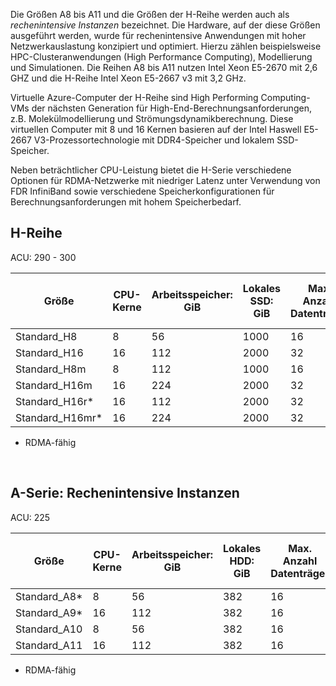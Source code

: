 <!-- A-series - compute-intensive instances, H-series -->

Die Größen A8 bis A11 und die Größen der H-Reihe werden auch als *rechenintensive Instanzen* bezeichnet. Die Hardware, auf der diese Größen ausgeführt werden, wurde für rechenintensive Anwendungen mit hoher Netzwerkauslastung konzipiert und optimiert. Hierzu zählen beispielsweise HPC-Clusteranwendungen (High Performance Computing), Modellierung und Simulationen. Die Reihen A8 bis A11 nutzen Intel Xeon E5-2670 mit 2,6 GHZ und die H-Reihe Intel Xeon E5-2667 v3 mit 3,2 GHz. 

Virtuelle Azure-Computer der H-Reihe sind High Performing Computing-VMs der nächsten Generation für High-End-Berechnungsanforderungen, z.B. Molekülmodellierung und Strömungsdynamikberechnung. Diese virtuellen Computer mit 8 und 16 Kernen basieren auf der Intel Haswell E5-2667 V3-Prozessortechnologie mit DDR4-Speicher und lokalem SSD-Speicher. 

Neben beträchtlicher CPU-Leistung bietet die H-Serie verschiedene Optionen für RDMA-Netzwerke mit niedriger Latenz unter Verwendung von FDR InfiniBand sowie verschiedene Speicherkonfigurationen für Berechnungsanforderungen mit hohem Speicherbedarf.



## <a name="h-series"></a>H-Reihe

ACU: 290 - 300

| Größe | CPU-Kerne | Arbeitsspeicher: GiB | Lokales SSD: GiB | Max. Anzahl Datenträger | Max. Datenträger-Datendurchsatz: IOPS | Maximale Anzahl NICs/Netzwerkbandbreite |
| --- | --- | --- | --- | --- | --- | --- |
| Standard_H8 |8 |56 |1000 |16 |16 x 500 |2/hoch |
| Standard_H16 |16 |112 |2000 |32 |32 x 500 |4/sehr hoch |
| Standard_H8m |8 |112 |1000 |16 |16 x 500 |2/hoch |
| Standard_H16m |16 |224 |2000 |32 |32 x 500 |4/sehr hoch |
| Standard_H16r* |16 |112 |2000 |32 |32 x 500 |4/sehr hoch |
| Standard_H16mr* |16 |224 |2000 |32 |32 x 500 |4/sehr hoch |

* RDMA-fähig

<br>



## <a name="a-series---compute-intensive-instances"></a>A-Serie: Rechenintensive Instanzen

ACU: 225

| Größe | CPU-Kerne | Arbeitsspeicher: GiB | Lokales HDD: GiB | Max. Anzahl Datenträger | Max. Datenträger-Datendurchsatz: IOPS | Maximale Anzahl NICs/Netzwerkbandbreite |
| --- | --- | --- | --- | --- | --- | --- |
| Standard_A8* |8 |56 |382 |16 |16 x 500 |2/hoch |
| Standard_A9* |16 |112 |382 |16 |16 x 500 |4/sehr hoch |
| Standard_A10 |8 |56 |382 |16 |16 x 500 |2/hoch |
| Standard_A11 |16 |112 |382 |16 |16 x 500 |4/sehr hoch |

* RDMA-fähig

<br>



